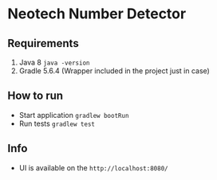 # Neotech Number Detector

## Requirements
1. Java 8  ```java -version``` 
1. Gradle 5.6.4 (Wrapper included in the project just in case)


## How to run 
- Start application ```gradlew bootRun```
- Run tests ```gradlew test```

## Info
- UI is available on the ```http://localhost:8080/```
